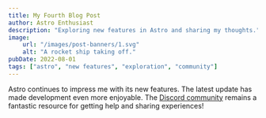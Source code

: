 ```yaml
---
title: My Fourth Blog Post
author: Astro Enthusiast
description: "Exploring new features in Astro and sharing my thoughts."
image:
    url: "/images/post-banners/1.svg"
    alt: "A rocket ship taking off."
pubDate: 2022-08-01
tags: ["astro", "new features", "exploration", "community"]
---
```


Astro continues to impress me with its new features. The latest update has made development even more enjoyable. The [Discord community](https://astro.build/chat) remains a fantastic resource for getting help and sharing experiences!
